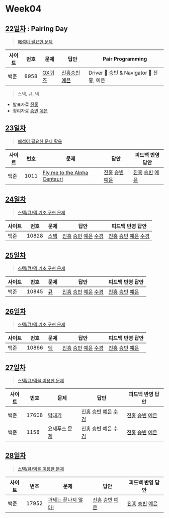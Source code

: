 # Week04

## [22일차](Day22) : Pairing Day

> [해석이 필요한 문제](https://www.acmicpc.net/group/workbook/view/9797/29302)

| 사이트 | 번호 | 문제                 | 답안                | Pair Programming    |
| ------ | ---- | -------------------- | ------------------- | ------------------- |
| 백준   | 8958    | [OX퀴즈](https://www.acmicpc.net/problem/8958) | [진홍승빈예은](Day22/bj8958_kjhwsblye.java) | Driver 🚗 승빈 & Navigator 🧭 진홍, 예은 |

> 스택, 큐, 덱
* 발표자료 [진홍](reference/kjh.pdf)
* 정리자료 [승빈](reference/wsb.pdf) [예은](reference/lye.pdf)

## [23일차](Day23)

> [해석이 필요한 문제 활용](https://www.acmicpc.net/group/workbook/view/9797/29349)

| 사이트 | 번호 | 문제                 | 답안                | 피드백 반영 답안    |
| ------ | ---- | -------------------- | ------------------- | ------------------- |
| 백준   | 1011    | [Fly me to the Alpha Centauri](https://www.acmicpc.net/problem/1011) | [진홍](Day23/bj1011_kjh.java) [승빈](Day23/bj1011_wsb.java) [예은](Day23/bj1011_lye.cs) | [진홍](Day23/bj1011_kjh_fb.java) [승빈](Day23/bj1011_wsb.java) [예은](Day23/bj1011_lye.cs) 

## [24일차](Day24)

> [스텍/큐/덱 기초 구현 문제](https://www.acmicpc.net/group/workbook/view/9797/29362)

| 사이트 | 번호 | 문제                 | 답안                | 피드백 반영 답안    |
| ------ | ---- | -------------------- | ------------------- | ------------------- |
| 백준   | 10828 | [스택](https://www.acmicpc.net/problem/10828) | [진홍](Day24/bj10828_kjh.java) [승빈](Day24/bj10828_wsb.java) [예은](Day24/bj10828_lye.cs) [수경](https://github.com/sukyeongh/Algorithm/blob/master/20210413/bj10828_hsk.js) | [진홍](Day24/bj10828_kjh.java) [승빈](Day24/bj10828_wsb_fb.java) [예은](Day24/bj10828_lye_fb.cs) [수경](https://github.com/sukyeongh/Algorithm/blob/master/20210413/bj10828_hsk_fb.js) |

## [25일차](Day25)

> [스텍/큐/덱 기초 구현 문제](https://www.acmicpc.net/group/workbook/view/9797/29363)

| 사이트 | 번호 | 문제                 | 답안                | 피드백 반영 답안    |
| ------ | ---- | -------------------- | ------------------- | ------------------- |
| 백준   | 10845 | [큐](https://www.acmicpc.net/problem/10845) | [진홍](Day25/bj10845_kjh.java) [승빈](Day25/bj10845_wsb.java) [예은](Day25/bj10845_lye.cs) [수경](https://github.com/sukyeongh/Algorithm/blob/master/20210414/bj10845_hsk.js) | [진홍](Day25/bj10845_kjh_fb.java) [승빈](Day25/bj10845_wsb_fb.java) [예은](Day25/bj10845_lye_fb.cs) |

## [26일차](Day26)

> [스텍/큐/덱 기초 구현 문제](https://www.acmicpc.net/group/workbook/view/9797/29364)

| 사이트 | 번호 | 문제                 | 답안                | 피드백 반영 답안    |
| ------ | ---- | -------------------- | ------------------- | ------------------- |
| 백준   | 10866 | [덱](https://www.acmicpc.net/problem/10866) | [진홍](Day26/bj10866_kjh.java) [승빈](Day26/bj10866_wsb.java) [예은](Day26/bj10866_lye.cs) [수경](https://github.com/sukyeongh/Algorithm/blob/master/20210415/bj10866_hsk.js) | [진홍](Day26/bj10866_kjh.java) [승빈](Day26/bj10866_wsb_fb.java) [예은](Day26/bj10866_lye_fb.cs) |

## [27일차](Day27)

> [스텍/큐/덱을 이용한 문제](https://www.acmicpc.net/group/workbook/view/9797/29518)

| 사이트 | 번호 | 문제                 | 답안                | 피드백 반영 답안    |
| ------ | ---- | -------------------- | ------------------- | ------------------- |
| 백준   | 17608 | [막대기](https://www.acmicpc.net/problem/17608) | [진홍](Day27/bj17608_kjh.java) [승빈](Day27/bj17608_wsb.java) [예은](Day27/bj17608_lye.cs) [수경](https://github.com/sukyeongh/Algorithm/blob/master/20210416/bj17608_hsk_used_fs.js) | [진홍](Day27/bj17608_kjh.java) [승빈](Day27/bj17608_wsb.java) [예은](Day27/bj17608_lye.cs) |
| 백준   | 1158 | [요세푸스 문제](https://www.acmicpc.net/problem/1158) | [진홍](Day27/bj1158_kjh.java) [승빈](Day27/bj1158_wsb.java) [예은](Day27/bj1158_lye.cs) [수경](https://github.com/sukyeongh/Algorithm/blob/master/20210417/bj1158_hsk.js) | [진홍](Day27/bj1158_kjh_fb.java) [승빈](Day27/bj1158_wsb_fb.java) [예은](Day27/bj1158_lye.cs) |

## [28일차](Day28)

> [스텍/큐/덱을 이용한 문제](https://www.acmicpc.net/group/workbook/view/9797/29531)

| 사이트 | 번호 | 문제                 | 답안                | 피드백 반영 답안    |
| ------ | ---- | -------------------- | ------------------- | ------------------- |
| 백준   | 17952 | [과제는 끝나지 않아!](https://www.acmicpc.net/problem/17952) | [진홍](Day28/bj17952_kjh.java) [승빈](Day28/bj17952_wsb.java) [예은](Day28/bj17952_lye.cs) | [진홍](Day28/bj17952_kjh.java) [승빈](Day28/bj17952_wsb_fb.java) [예은](Day28/bj17952_lye_fb.cs) |
